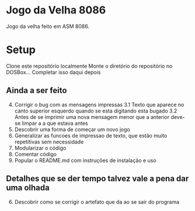 # Jogo da Velha 8086
Jogo da velha feito em ASM 8086.

# Setup
Clone este repositório localmente
Monte o diretório do repositório no DOSBox...
Completar isso daqui depois

## Ainda a ser feito
4. Corrigir o bug com as mensagens impressas
  3.1 Texto que aparece no canto superior esquerdo quando se esta digitando esta bugado
  3.2 Antes de se imprimir uma nova mensagem menor que a anterior deve-se limpar a a que estava antes
7. Descobrir uma forma de começar um novo jogo
9. Generalizar as funcoes de impressao de texto, que estão muito repetitivas sem necessidade
9. Modularizar o código
10. Comentar código
11. Popular o README.md com instruções de instalação e uso

## Detalhes que se der tempo talvez vale a pena dar uma olhada
6. Descobrir como se corrigir o artefato que da ao se sair do programa